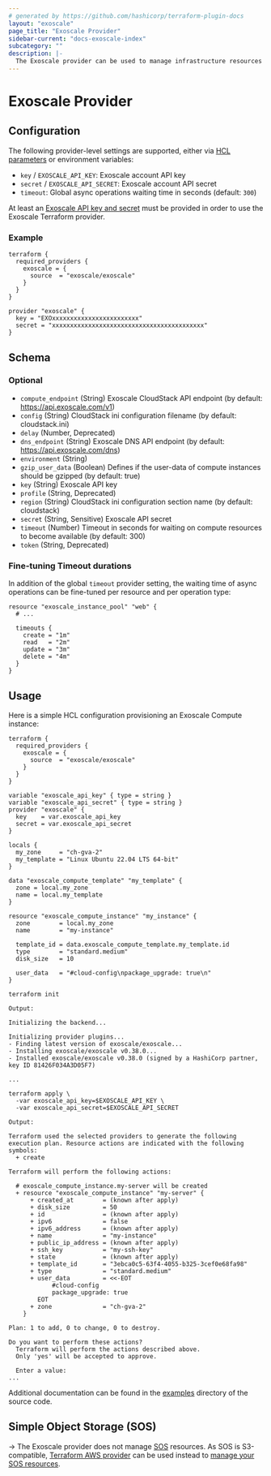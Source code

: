 ```yaml
---
# generated by https://github.com/hashicorp/terraform-plugin-docs
layout: "exoscale"
page_title: "Exoscale Provider"
sidebar-current: "docs-exoscale-index"
subcategory: ""
description: |-
  The Exoscale provider can be used to manage infrastructure resources running on Exoscale.
---
```


# Exoscale Provider



## Configuration

The following provider-level settings are supported, either via [HCL
parameters][tf-doc-provider] or environment variables:

* `key` / `EXOSCALE_API_KEY`: Exoscale account API key
* `secret` / `EXOSCALE_API_SECRET`: Exoscale account API secret
* `timeout`: Global async operations waiting time in seconds (default: `300`)

At least an [Exoscale API key and secret][exo-iam] must be provided in order to
use the Exoscale Terraform provider.


### Example

```hcl
terraform {
  required_providers {
    exoscale = {
      source  = "exoscale/exoscale"
    }
  }
}

provider "exoscale" {
  key = "EXOxxxxxxxxxxxxxxxxxxxxxxxx"
  secret = "xxxxxxxxxxxxxxxxxxxxxxxxxxxxxxxxxxxxxxxxxx"
}
```

<!-- schema generated by tfplugindocs -->
## Schema

### Optional

- `compute_endpoint` (String) Exoscale CloudStack API endpoint (by default: https://api.exoscale.com/v1)
- `config` (String) CloudStack ini configuration filename (by default: cloudstack.ini)
- `delay` (Number, Deprecated)
- `dns_endpoint` (String) Exoscale DNS API endpoint (by default: https://api.exoscale.com/dns)
- `environment` (String)
- `gzip_user_data` (Boolean) Defines if the user-data of compute instances should be gzipped (by default: true)
- `key` (String) Exoscale API key
- `profile` (String, Deprecated)
- `region` (String) CloudStack ini configuration section name (by default: cloudstack)
- `secret` (String, Sensitive) Exoscale API secret
- `timeout` (Number) Timeout in seconds for waiting on compute resources to become available (by default: 300)
- `token` (String, Deprecated)

### Fine-tuning Timeout durations

In addition of the global `timeout` provider setting, the waiting time of async
operations can be fine-tuned per resource and per operation type:

```hcl
resource "exoscale_instance_pool" "web" {
  # ...

  timeouts {
    create = "1m"
    read   = "2m"
    update = "3m"
    delete = "4m"
  }
}
```


## Usage

Here is a simple HCL configuration provisioning an Exoscale Compute instance:

```hcl
terraform {
  required_providers {
    exoscale = {
      source  = "exoscale/exoscale"
    }
  }
}

variable "exoscale_api_key" { type = string }
variable "exoscale_api_secret" { type = string }
provider "exoscale" {
  key    = var.exoscale_api_key
  secret = var.exoscale_api_secret
}

locals {
  my_zone     = "ch-gva-2"
  my_template = "Linux Ubuntu 22.04 LTS 64-bit"
}

data "exoscale_compute_template" "my_template" {
  zone = local.my_zone
  name = local.my_template
}

resource "exoscale_compute_instance" "my_instance" {
  zone        = local.my_zone
  name        = "my-instance"

  template_id = data.exoscale_compute_template.my_template.id
  type        = "standard.medium"
  disk_size   = 10

  user_data   = "#cloud-config\npackage_upgrade: true\n"
}
```

```console
terraform init

Output:

Initializing the backend...

Initializing provider plugins...
- Finding latest version of exoscale/exoscale...
- Installing exoscale/exoscale v0.38.0...
- Installed exoscale/exoscale v0.38.0 (signed by a HashiCorp partner, key ID 81426F034A3D05F7)

...

terraform apply \
  -var exoscale_api_key=$EXOSCALE_API_KEY \
  -var exoscale_api_secret=$EXOSCALE_API_SECRET

Output:

Terraform used the selected providers to generate the following execution plan. Resource actions are indicated with the following symbols:
  + create

Terraform will perform the following actions:

  # exoscale_compute_instance.my-server will be created
  + resource "exoscale_compute_instance" "my-server" {
      + created_at        = (known after apply)
      + disk_size         = 50
      + id                = (known after apply)
      + ipv6              = false
      + ipv6_address      = (known after apply)
      + name              = "my-instance"
      + public_ip_address = (known after apply)
      + ssh_key           = "my-ssh-key"
      + state             = (known after apply)
      + template_id       = "3ebca0c5-63f4-4055-b325-3cef0e68fa98"
      + type              = "standard.medium"
      + user_data         = <<-EOT
            #cloud-config
            package_upgrade: true
        EOT
      + zone              = "ch-gva-2"
    }

Plan: 1 to add, 0 to change, 0 to destroy.

Do you want to perform these actions?
  Terraform will perform the actions described above.
  Only 'yes' will be accepted to approve.

  Enter a value:
...
```

Additional documentation can be found in the [examples][tf-exo-gh-examples]
directory of the source code.

## Simple Object Storage (SOS)

-> The Exoscale provider does not manage [SOS][exo-sos] resources. As SOS is
S3-compatible, [Terraform AWS provider][tf-provider-aws] can be used instead to
[manage your SOS resources][exo-sos-terraform].

[exo-iam]: https://community.exoscale.com/documentation/iam/quick-start/
[tf-doc-provider]: https://www.terraform.io/docs/configuration/providers.html
[tf-exo-gh-examples]: https://github.com/exoscale/terraform-provider-exoscale/tree/master/examples
[tf-provider-aws]: https://registry.terraform.io/providers/hashicorp/aws/latest/docs
[exo-sos]: https://community.exoscale.com/documentation/storage
[exo-sos-terraform]: https://community.exoscale.com/documentation/storage/terraform/
